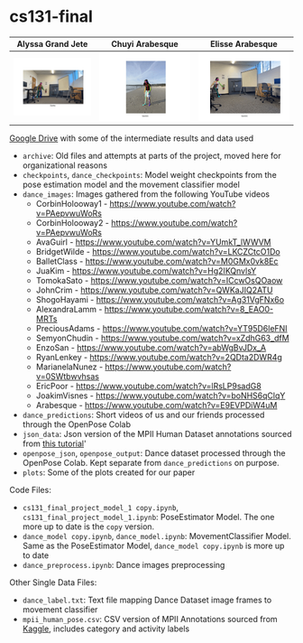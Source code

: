 # cs131-final


Alyssa Grand Jete          |  Chuyi Arabesque          |   Elisse Arabesque
:-------------------------:|:-------------------------:|:-------------------------:
![](https://github.com/echow626/cs131-final/blob/main/gifs/alyssa.gif)  |  ![](https://github.com/echow626/cs131-final/blob/main/gifs/chuyi.gif) | ![](https://github.com/echow626/cs131-final/blob/main/gifs/elisse.gif)

[Google Drive](https://drive.google.com/drive/folders/107MIEJkrakvlAM3cyD9mJ3sgYNzF0Z98?usp=sharing) with some of the intermediate results and data used


* `archive`: Old files and attempts at parts of the project, moved here for organizational reasons
* `checkpoints`, `dance_checkpoints`: Model weight checkpoints from the pose estimation model and the movement classifier model
* `dance_images`: Images gathered from the following YouTube videos
    * CorbinHolooway1 - https://www.youtube.com/watch?v=PAepvwuWoRs
    * CorbinHolooway2 - https://www.youtube.com/watch?v=PAepvwuWoRs
    * AvaGuirl - https://www.youtube.com/watch?v=YUmkT_lWWVM
    * BridgetWilde - https://www.youtube.com/watch?v=LKCZCtcO1Do
    * BalletClass - https://www.youtube.com/watch?v=M0GMx0vk8Ec
    * JuaKim - https://www.youtube.com/watch?v=Hg2IKQnvlsY
    * TomokaSato - https://www.youtube.com/watch?v=ICcwOsQOaow
    * JohnCrim - https://www.youtube.com/watch?v=QWKaJIQ2ATU
    * ShogoHayami - https://www.youtube.com/watch?v=Ag31VgFNx6o
    * AlexandraLamm - https://www.youtube.com/watch?v=8_EAO0-MRTs
    * PreciousAdams - https://www.youtube.com/watch?v=YT95D6leFNI
    * SemyonChudin - https://www.youtube.com/watch?v=xZdhG63_dfM
    * EnzoSan - https://www.youtube.com/watch?v=abWgBvJDx_A
    * RyanLenkey - https://www.youtube.com/watch?v=2QDta2DWR4g
    * MarianelaNunez - https://www.youtube.com/watch?v=0SWtbwvhsas
    * EricPoor - https://www.youtube.com/watch?v=lRsLP9sadG8
    * JoakimVisnes - https://www.youtube.com/watch?v=boNHS6qClqY
    * Arabesque - https://www.youtube.com/watch?v=E9EVPDiW4uM
* `dance_predictions`: Short videos of us and our friends processed through the OpenPose Colab
* `json_data`: Json version of the MPII Human Dataset annotations sourced from [this tutorial](https://github.com/ilovepose/fast-human-pose-estimation.pytorch)'
* `openpose_json`, `openpose_output`: Dance dataset processed through the OpenPose Colab. Kept separate from `dance_predictions` on purpose.
* `plots`: Some of the plots created for our paper

Code Files:
* `cs131_final_project_model_1 copy.ipynb`, `cs131_final_project_model_1.ipynb`: PoseEstimator Model. The one more up to date is the `copy` version.
* `dance_model copy.ipynb`, `dance_model.ipynb`: MovementClassifier Model. Same as the PoseEstimator Model, `dance_model copy.ipynb` is more up to date
* `dance_preprocess.ipynb`: Dance images preprocessing

Other Single Data Files:
* `dance_label.txt`: Text file mapping Dance Dataset image frames to movement classifier
* `mpii_human_pose.csv`: CSV version of MPII Annotations sourced from [Kaggle](https://www.kaggle.com/datasets/nicolehoelzl/mpii-human-pose-data/data), includes category and activity labels 
